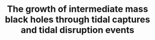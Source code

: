 ---
title: The growth of intermediate mass black holes through tidal captures and tidal disruption events
authors: Rizzuto, Naab, Rantala, Johansson, Ostriker, Stone, Liao, <b>Irodotou</b>
image_path: /images/publications_co/2023MNRAS.521.2930R.pdf
external_url: https://ui.adsabs.harvard.edu/abs/2023MNRAS.521.2930R/abstract
---